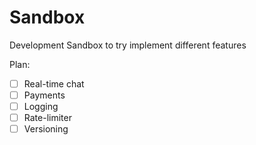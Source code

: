 # Sandbox

Development Sandbox to try implement different features

Plan:

- [ ] Real-time chat
- [ ] Payments
- [ ] Logging
- [ ] Rate-limiter
- [ ] Versioning
